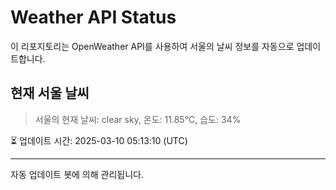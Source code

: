 
# Weather API Status

이 리포지토리는 OpenWeather API를 사용하여 서울의 날씨 정보를 자동으로 업데이트합니다.

## 현재 서울 날씨
> 서울의 현재 날씨: clear sky, 온도: 11.85°C, 습도: 34%

⏳ 업데이트 시간: 2025-03-10 05:13:10 (UTC)

---
자동 업데이트 봇에 의해 관리됩니다.

